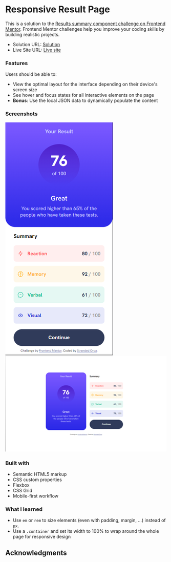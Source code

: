 # Responsive Result Page

This is a solution to the [Results summary component challenge on Frontend Mentor](https://www.frontendmentor.io/challenges/results-summary-component-CE_K6s0maV). Frontend Mentor challenges help you improve your coding skills by building realistic projects. 
- Solution URL: [Solution](https://github.com/strandedorca/responsive_result_page)
- Live Site URL: [Live site](https://strandedorca.github.io/responsive_result_page/)

### Features

Users should be able to:

- View the optimal layout for the interface depending on their device's screen size
- See hover and focus states for all interactive elements on the page
- **Bonus**: Use the local JSON data to dynamically populate the content

### Screenshots

![](./screenshot_mobile.png)
![](./screenshot_desktop.png)

### Built with

- Semantic HTML5 markup
- CSS custom properties
- Flexbox
- CSS Grid
- Mobile-first workflow


### What I learned

- Use `em` or `rem` to size elements (even with padding, margin, ...) instead of `px`.
- Use a `.container` and set its width to 100% to wrap around the whole page for responsive design


## Acknowledgments


